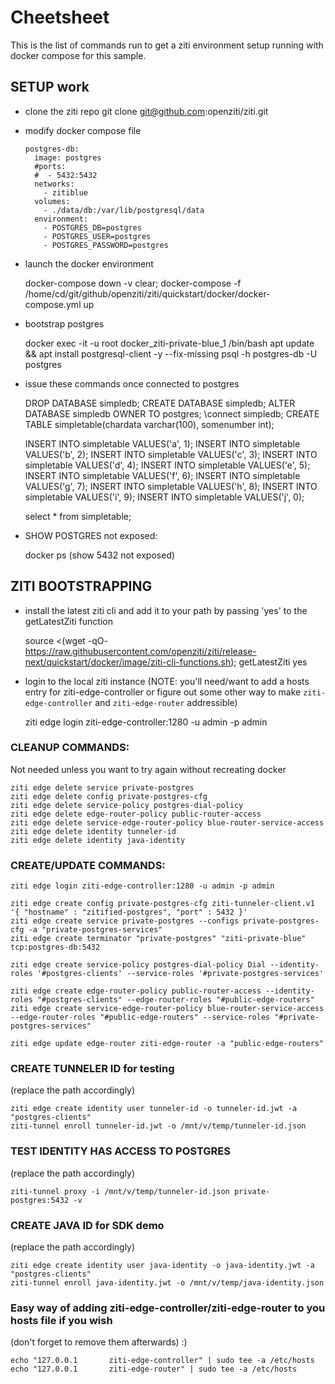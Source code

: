 # Cheetsheet

This is the list of commands run to get a ziti environment setup running with docker compose for this sample.

## SETUP work
* clone the ziti repo
    git clone git@github.com:openziti/ziti.git

* modify docker compose file

      postgres-db:
        image: postgres
        #ports:
        #  - 5432:5432
        networks:
          - zitiblue
        volumes:
          - ./data/db:/var/lib/postgresql/data
        environment:
          - POSTGRES_DB=postgres
          - POSTGRES_USER=postgres
          - POSTGRES_PASSWORD=postgres
    
* launch the docker environment

    docker-compose down -v
    clear; docker-compose -f /home/cd/git/github/openziti/ziti/quickstart/docker/docker-compose.yml up
    
* bootstrap postgres

    docker exec -it -u root docker_ziti-private-blue_1 /bin/bash
    apt update && apt install postgresql-client -y --fix-missing
    psql -h postgres-db -U postgres

* issue these commands once connected to postgres

    DROP DATABASE simpledb;
    CREATE DATABASE simpledb;
    ALTER DATABASE simpledb OWNER TO postgres;
    \connect simpledb;
    CREATE TABLE simpletable(chardata varchar(100), somenumber int);

    INSERT INTO simpletable VALUES('a', 1);
    INSERT INTO simpletable VALUES('b', 2);
    INSERT INTO simpletable VALUES('c', 3);
    INSERT INTO simpletable VALUES('d', 4);
    INSERT INTO simpletable VALUES('e', 5);
    INSERT INTO simpletable VALUES('f', 6);
    INSERT INTO simpletable VALUES('g', 7);
    INSERT INTO simpletable VALUES('h', 8);
    INSERT INTO simpletable VALUES('i', 9);
    INSERT INTO simpletable VALUES('j', 0);

    select * from simpletable;

* SHOW POSTGRES not exposed:

    docker ps (show 5432 not exposed)

## ZITI BOOTSTRAPPING

* install the latest ziti cli and add it to your path by passing 'yes' to the getLatestZiti function

    source <(wget -qO- https://raw.githubusercontent.com/openziti/ziti/release-next/quickstart/docker/image/ziti-cli-functions.sh); getLatestZiti yes

* login to the local ziti instance (NOTE: you'll need/want to add a hosts entry for ziti-edge-controller or figure out some other way to make `ziti-edge-controller` and `ziti-edge-router` addressible)

    ziti edge login ziti-edge-controller:1280 -u admin -p admin

### CLEANUP COMMANDS:

Not needed unless you want to try again without recreating docker

    ziti edge delete service private-postgres
    ziti edge delete config private-postgres-cfg
    ziti edge delete service-policy postgres-dial-policy
    ziti edge delete edge-router-policy public-router-access
    ziti edge delete service-edge-router-policy blue-router-service-access 
    ziti edge delete identity tunneler-id 
    ziti edge delete identity java-identity
    
### CREATE/UPDATE COMMANDS:

    ziti edge login ziti-edge-controller:1280 -u admin -p admin

    ziti edge create config private-postgres-cfg ziti-tunneler-client.v1 '{ "hostname" : "zitified-postgres", "port" : 5432 }'
    ziti edge create service private-postgres --configs private-postgres-cfg -a "private-postgres-services"
    ziti edge create terminator "private-postgres" "ziti-private-blue" tcp:postgres-db:5432

    ziti edge create service-policy postgres-dial-policy Dial --identity-roles '#postgres-clients' --service-roles '#private-postgres-services'

    ziti edge create edge-router-policy public-router-access --identity-roles "#postgres-clients" --edge-router-roles "#public-edge-routers"
    ziti edge create service-edge-router-policy blue-router-service-access --edge-router-roles "#public-edge-routers" --service-roles "#private-postgres-services"

    ziti edge update edge-router ziti-edge-router -a "public-edge-routers"

### CREATE TUNNELER ID for testing

(replace the path accordingly)

    ziti edge create identity user tunneler-id -o tunneler-id.jwt -a "postgres-clients"
    ziti-tunnel enroll tunneler-id.jwt -o /mnt/v/temp/tunneler-id.json
        
### TEST IDENTITY HAS ACCESS TO POSTGRES

(replace the path accordingly)

    ziti-tunnel proxy -i /mnt/v/temp/tunneler-id.json private-postgres:5432 -v

### CREATE JAVA ID for SDK demo

(replace the path accordingly)

    ziti edge create identity user java-identity -o java-identity.jwt -a "postgres-clients" 
    ziti-tunnel enroll java-identity.jwt -o /mnt/v/temp/java-identity.json

### Easy way of adding ziti-edge-controller/ziti-edge-router to you hosts file if you wish

(don't forget to remove them afterwards) :)

    echo "127.0.0.1       ziti-edge-controller" | sudo tee -a /etc/hosts
    echo "127.0.0.1       ziti-edge-router" | sudo tee -a /etc/hosts